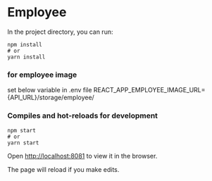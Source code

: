 # Employee

In the project directory, you can run:

```
npm install
# or
yarn install
```

### for employee image

set below variable in .env file
REACT_APP_EMPLOYEE_IMAGE_URL={API_URL}/storage/employee/

### Compiles and hot-reloads for development

```
npm start
# or
yarn start
```

Open [http://localhost:8081](http://localhost:8081) to view it in the browser.

The page will reload if you make edits.
